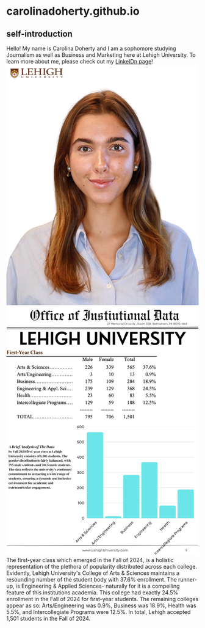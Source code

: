 # carolinadoherty.github.io
## self-introduction
Hello! My name is Carolina Doherty and I am a sophomore studying Journalism as well as Business and Marketing here at Lehigh University. To learn more about me, please check out my [LinkeIDn page](www.linkedin.com/in/carolina-doherty)!
![profile image](https://github.com/carolinadoherty/carolinadoherty.github.io/blob/main/hi-res-Doherty_Carolina_47204_20240913T1426500085_2909.jpg?raw=true)
![picture](https://github.com/carolinadoherty/carolinadoherty.github.io/blob/main/First-Year%20Data%20.png?raw=true)
The first-year class which emerged in the Fall of 2024, is a holistic representation of the plethora of popularity distributed across each college. Evidently, Lehigh University's College of Arts & Sciences maintains a resounding number of the student body with 37.6% enrollment. The runner-up, is Engineering & Applied Sciences- naturally for it is a compelling feature of this institutions academia. This college had exactly 24.5% enrollment in the Fall of 2024 for first-year students. The remaining colleges appear as so: Arts/Engineering was 0.9%, Business was 18.9%, Health was 5.5%, and Intercollegiate Programs were 12.5%. In total, Lehigh accepted 1,501 students in the Fall of 2024. 
